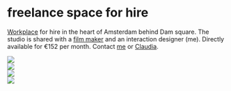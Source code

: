 <!--
  date: 2010-05-04
  modified: 2012-07-03
  slug: freelance-space-for-hire
  type: post
  categories: work
-->

# freelance space for hire

<p><a href="http://maps.google.nl/maps?hl=nl&#038;rlz=1G1GGLQ_NLNL373&#038;lr=&#038;um=1&#038;ie=UTF-8&#038;q=cruiz&#038;fb=1&#038;gl=nl&#038;hq=cruiz&#038;hnear=Noord-Holland,+Amsterdam&#038;cid=0,0,12460096793426827438&#038;ei=NCG7S9L2NIKbOKTl9O4H&#038;sa=X&#038;oi=local_result&#038;ct=image&#038;resnum=1&#038;ved=0C">Workplace</a> for hire in the heart of Amsterdam behind Dam square. The studio is shared with a <a href="http://www.cruiz.nl">film maker</a> and an interaction designer (me). Directly available for €152 per month. Contact <a href="mailto:werkplek@ronvalstar.nl">me</a> or <a href="mailto:werkplek@cruiz.nl">Claudia</a>.<!--more--></p>
<p><img src="https://res.cloudinary.com/dn1rmdjs5/image/upload/v1566568756/rv/studio01.jpg" /><br /><img src="https://res.cloudinary.com/dn1rmdjs5/image/upload/v1566568756/rv/studio02.jpg" /><br /><img src="https://res.cloudinary.com/dn1rmdjs5/image/upload/v1566568756/rv/studio03.jpg" /><br /><img src="https://res.cloudinary.com/dn1rmdjs5/image/upload/v1566568756/rv/studio04.jpg" /></p>
